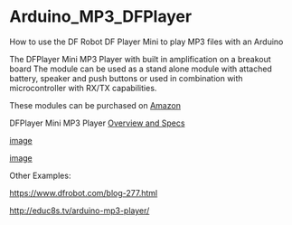 # Arduino_MP3_DFPlayer
How to use the DF Robot DF Player Mini to play MP3 files with an Arduino

The DFPlayer Mini MP3 Player with built in amplification on a breakout board 
The module can be used as a stand alone module with attached battery, speaker and push buttons or used in combination with microcontroller with RX/TX capabilities.

These modules can be purchased on [Amazon](https://www.amazon.com/gp/product/B01MQD5IIA)

DFPlayer Mini MP3 Player [Overview and Specs](https://wiki.dfrobot.com/DFPlayer_Mini_SKU_DFR0299)

[image](https://github.com/craig1971/Arduino_MP3_DFPlayer/blob/master/images/playerMini.png)

[image](./images/miniplayer_pin_map.png)



Other Examples: 

https://www.dfrobot.com/blog-277.html

http://educ8s.tv/arduino-mp3-player/
